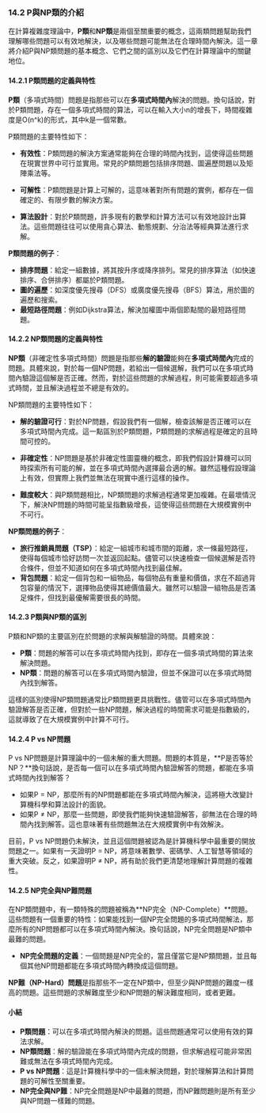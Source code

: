 ### **14.2 P與NP類的介紹**

在計算複雜度理論中，**P類**和**NP類**是兩個至關重要的概念，這兩類問題幫助我們理解哪些問題可以有效地解決，以及哪些問題可能無法在合理時間內解決。這一章將介紹P與NP類問題的基本概念、它們之間的區別以及它們在計算理論中的關鍵地位。

#### **14.2.1 P類問題的定義與特性**

**P類**（多項式時間）問題是指那些可以在**多項式時間內**解決的問題。換句話說，對於P類問題，存在一個多項式時間的算法，可以在輸入大小n的增長下，時間複雜度是O(n^k)的形式，其中k是一個常數。

P類問題的主要特性如下：

- **有效性**：P類問題的解決方案通常能夠在合理的時間內找到，這使得這些問題在現實世界中可行並實用。常見的P類問題包括排序問題、圖遍歷問題以及矩陣乘法等。
  
- **可解性**：P類問題是計算上可解的，這意味著對所有問題的實例，都存在一個確定的、有限步數的解決方案。

- **算法設計**：對於P類問題，許多現有的數學和計算方法可以有效地設計出算法。這些問題往往可以使用貪心算法、動態規劃、分治法等經典算法進行求解。

**P類問題的例子**：
- **排序問題**：給定一組數據，將其按升序或降序排列。常見的排序算法（如快速排序、合併排序）都屬於P類問題。
- **圖的遍歷**：如深度優先搜尋（DFS）或廣度優先搜尋（BFS）算法，用於圖的遍歷和搜索。
- **最短路徑問題**：例如Dijkstra算法，解決加權圖中兩個節點間的最短路徑問題。

#### **14.2.2 NP類問題的定義與特性**

**NP類**（非確定性多項式時間）問題是指那些**解的驗證**能夠在**多項式時間內**完成的問題。具體來說，對於每一個NP問題，若給出一個候選解，我們可以在多項式時間內驗證這個解是否正確。然而，對於這些問題的求解過程，則可能需要超過多項式時間，並且解決過程並不總是有效的。

NP類問題的主要特性如下：

- **解的驗證可行**：對於NP問題，假設我們有一個解，檢查該解是否正確可以在多項式時間內完成。這一點區別於P類問題，P類問題的求解過程是確定的且時間可控的。
  
- **非確定性**：NP問題是基於非確定性圖靈機的概念，即我們假設計算機可以同時探索所有可能的解，並在多項式時間內選擇最合適的解。雖然這種假設理論上有效，但實際上我們並無法在現實中進行這樣的操作。

- **難度較大**：與P類問題相比，NP類問題的求解過程通常更加複雜。在最壞情況下，解決NP問題的時間可能呈指數級增長，這使得這些問題在大規模實例中不可行。

**NP類問題的例子**：
- **旅行推銷員問題（TSP）**：給定一組城市和城市間的距離，求一條最短路徑，使得每個城市恰好訪問一次並返回起點。儘管可以快速檢查一個候選解是否符合條件，但並不知道如何在多項式時間內找到最佳解。
- **背包問題**：給定一個背包和一組物品，每個物品有重量和價值，求在不超過背包容量的情況下，選擇物品使得其總價值最大。雖然可以驗證一組物品是否滿足條件，但找到最優解需要很長的時間。

#### **14.2.3 P類與NP類的區別**

P類和NP類的主要區別在於問題的求解與解驗證的時間。具體來說：

- **P類**：問題的解答可以在多項式時間內找到，即存在一個多項式時間的算法來解決問題。
- **NP類**：問題的解答可以在多項式時間內驗證，但並不保證可以在多項式時間內找到解答。

這樣的區別使得NP類問題通常比P類問題更具挑戰性。儘管可以在多項式時間內驗證解答是否正確，但對於一些NP問題，解決過程的時間需求可能是指數級的，這就導致了在大規模實例中計算不可行。

#### **14.2.4 P vs NP問題**

P vs NP問題是計算理論中的一個未解的重大問題。問題的本質是，**P是否等於NP？**換句話說，是否每一個可以在多項式時間內驗證解答的問題，都能在多項式時間內找到解答？

- 如果P = NP，那麼所有的NP問題都能在多項式時間內解決，這將極大改變計算機科學和算法設計的面貌。
- 如果P ≠ NP，那麼一些問題，即使我們能夠快速驗證解答，卻無法在合理的時間內找到解答。這也意味著有些問題無法在大規模實例中有效解決。

目前，P vs NP問題仍未解決，並且這個問題被認為是計算機科學中最重要的開放問題之一。如果有一天證明P = NP，將意味著數學、密碼學、人工智慧等領域的重大突破。反之，如果證明P ≠ NP，將有助於我們更清楚地理解計算問題的複雜性。

#### **14.2.5 NP完全與NP難問題**

在NP類問題中，有一類特殊的問題被稱為**NP完全（NP-Complete）**問題。這些問題有一個重要的特性：如果能找到一個NP完全問題的多項式時間解法，那麼所有的NP問題都可以在多項式時間內解決。換句話說，NP完全問題是NP類中最難的問題。

- **NP完全問題的定義**：一個問題是NP完全的，當且僅當它是NP類問題，並且每個其他NP問題都能在多項式時間內轉換成這個問題。
  
**NP難（NP-Hard）問題**是指那些不一定在NP類中，但至少與NP問題的難度一樣高的問題。這些問題的求解難度至少和NP問題的解決難度相同，或者更難。

#### **小結**

- **P類問題**：可以在多項式時間內解決的問題。這些問題通常可以使用有效的算法求解。
- **NP類問題**：解的驗證能在多項式時間內完成的問題，但求解過程可能非常困難或無法在多項式時間內完成。
- **P vs NP問題**：這是計算機科學中的一個未解決問題，對於理解算法和計算問題的可解性至關重要。
- **NP完全與NP難**：NP完全問題是NP中最難的問題，而NP難問題則是所有至少與NP問題一樣難的問題。